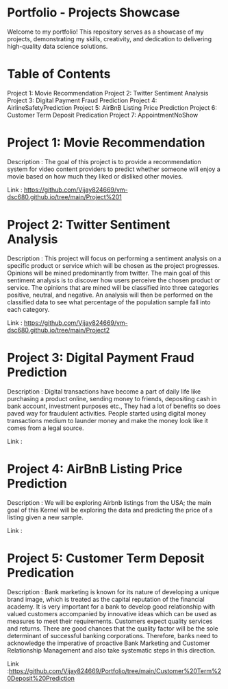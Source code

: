 # Portfolio - Projects Showcase

Welcome to my portfolio! This repository serves as a showcase of my projects, demonstrating my skills, creativity, and dedication to delivering high-quality data science solutions.

# Table of Contents  
Project 1: Movie Recommendation
Project 2: Twitter Sentiment Analysis
Project 3: Digital Payment Fraud Prediction 
Project 4: AirlineSafetyPrediction
Project 5: AirBnB Listing Price Prediction
Project 6: Customer Term Deposit Predication
Project 7: AppointmentNoShow

# Project 1: Movie Recommendation
Description : The goal of this project is to provide a recommendation system for video content providers to predict whether someone will enjoy a movie based on how much they liked or disliked other movies.

Link : https://github.com/Vijay824669/vm-dsc680.github.io/tree/main/Project%201

# Project 2: Twitter Sentiment Analysis
Description : This project will focus on performing a sentiment analysis on a specific product or service which will be chosen as the project progresses. Opinions will be mined predominantly from twitter. The main goal of this sentiment analysis is to discover how users perceive the chosen product or service. The opinions that are mined will be classified into three categories positive, neutral, and negative. An analysis will then be performed on the classified data to see what percentage of the population sample fall into each category.

Link : https://github.com/Vijay824669/vm-dsc680.github.io/tree/main/Project2

# Project 3: Digital Payment Fraud Prediction
Description : Digital transactions have become a part of daily life like purchasing a product online, sending money to friends, depositing cash in bank account, investment purposes etc., They had a lot of benefits so does paved way for fraudulent activities. People started using digital money transactions medium to launder money and make the money look like it comes from a legal source.

Link : 

# Project 4: AirBnB Listing Price Prediction
Description : We will be exploring Airbnb listings from the USA; the main goal of this Kernel will be exploring the data and predicting the price of a listing given a new sample.

Link :

# Project 5: Customer Term Deposit Predication
Description : Bank marketing is known for its nature of developing a unique brand image, which is treated as the capital reputation of the financial academy. It is very important for a bank to develop good relationship with valued customers accompanied by innovative ideas which can be used as measures to meet their requirements.
Customers expect quality services and returns. There are good chances that the quality factor will be the sole determinant of successful banking corporations. Therefore, banks need to acknowledge the imperative of proactive Bank Marketing and Customer Relationship Management and also take systematic steps in this direction.

Link :https://github.com/Vijay824669/Portfolio/tree/main/Customer%20Term%20Deposit%20Prediction


